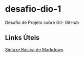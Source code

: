 # desafio-dio-1
Desafio de Projeto sobre Git- GitHub
## Links Úteis
[Sintaxe Básica de Markdown](https://markdown.net.br/sintaxe-basica/)
